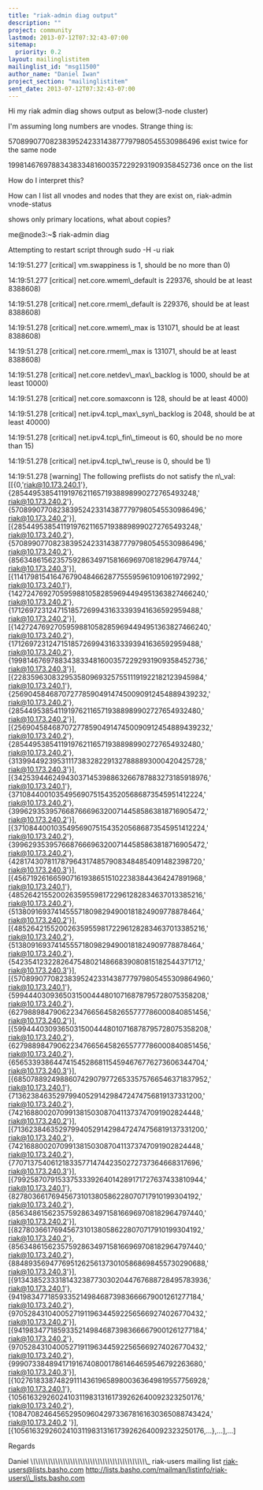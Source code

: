 ```yaml
---
title: "riak-admin diag output"
description: ""
project: community
lastmod: 2013-07-12T07:32:43-07:00
sitemap:
  priority: 0.2
layout: mailinglistitem
mailinglist_id: "msg11500"
author_name: "Daniel Iwan"
project_section: "mailinglistitem"
sent_date: 2013-07-12T07:32:43-07:00
---
```



Hi my riak admin diag shows output as below(3-node cluster)

I'm assuming long numbers are vnodes. Strange thing is:

5708990770823839524233143877797980545530986496 exist twice for the same node

19981467697883438334816003572292931909358452736 once on the list

How do I interpret this?

How can I list all vnodes and nodes that they are exist on, riak-admin
vnode-status

shows only primary locations, what about copies?


me@node3:~$ riak-admin diag

Attempting to restart script through sudo -H -u riak

14:19:51.277 [critical] vm.swappiness is 1, should be no more than 0)

14:19:51.277 [critical] net.core.wmem\\_default is 229376, should be at least
8388608)

14:19:51.278 [critical] net.core.rmem\\_default is 229376, should be at least
8388608)

14:19:51.278 [critical] net.core.wmem\\_max is 131071, should be at least
8388608)

14:19:51.278 [critical] net.core.rmem\\_max is 131071, should be at least
8388608)

14:19:51.278 [critical] net.core.netdev\\_max\\_backlog is 1000, should be at
least 10000)

14:19:51.278 [critical] net.core.somaxconn is 128, should be at least 4000)

14:19:51.278 [critical] net.ipv4.tcp\\_max\\_syn\\_backlog is 2048, should be at
least 40000)

14:19:51.278 [critical] net.ipv4.tcp\\_fin\\_timeout is 60, should be no more
than 15)

14:19:51.278 [critical] net.ipv4.tcp\\_tw\\_reuse is 0, should be 1)

14:19:51.278 [warning] The following preflists do not satisfy the n\\_val:
[[{0,'riak@10.173.240.1'},{2854495385411919762116571938898990272765493248,'
riak@10.173.240.2'},{5708990770823839524233143877797980545530986496,'
riak@10.173.240.2'}],[{2854495385411919762116571938898990272765493248,'
riak@10.173.240.2'},{5708990770823839524233143877797980545530986496,'
riak@10.173.240.2'},{8563486156235759286349715816696970818296479744,'
riak@10.173.240.3'}],[{11417981541647679048466287755595961091061972992,'
riak@10.173.240.1'},{14272476927059598810582859694494951363827466240,'
riak@10.173.240.2'},{17126972312471518572699431633393941636592959488,'
riak@10.173.240.2'}],[{14272476927059598810582859694494951363827466240,'
riak@10.173.240.2'},{17126972312471518572699431633393941636592959488,'
riak@10.173.240.2'},{19981467697883438334816003572292931909358452736,'
riak@10.173.240.3'}],[{22835963083295358096932575511191922182123945984,'
riak@10.173.240.1'},{25690458468707277859049147450090912454889439232,'
riak@10.173.240.2'},{28544953854119197621165719388989902727654932480,'
riak@10.173.240.2'}],[{25690458468707277859049147450090912454889439232,'
riak@10.173.240.2'},{28544953854119197621165719388989902727654932480,'
riak@10.173.240.2'},{31399449239531117383282291327888893000420425728,'
riak@10.173.240.3'}],[{34253944624943037145398863266787883273185918976,'
riak@10.173.240.1'},{37108440010354956907515435205686873545951412224,'
riak@10.173.240.2'},{39962935395766876669632007144585863818716905472,'
riak@10.173.240.2'}],[{37108440010354956907515435205686873545951412224,'
riak@10.173.240.2'},{39962935395766876669632007144585863818716905472,'
riak@10.173.240.2'},{42817430781178796431748579083484854091482398720,'
riak@10.173.240.3'}],[{45671926166590716193865151022383844364247891968,'
riak@10.173.240.1'},{48526421552002635955981722961282834637013385216,'
riak@10.173.240.2'},{51380916937414555718098294900181824909778878464,'
riak@10.173.240.2'}],[{48526421552002635955981722961282834637013385216,'
riak@10.173.240.2'},{51380916937414555718098294900181824909778878464,'
riak@10.173.240.2'},{54235412322826475480214866839080815182544371712,'
riak@10.173.240.3'}],[{57089907708238395242331438777979805455309864960,'
riak@10.173.240.1'},{59944403093650315004448010716878795728075358208,'
riak@10.173.240.2'},{62798898479062234766564582655777786000840851456,'
riak@10.173.240.2'}],[{59944403093650315004448010716878795728075358208,'
riak@10.173.240.2'},{62798898479062234766564582655777786000840851456,'
riak@10.173.240.2'},{65653393864474154528681154594676776273606344704,'
riak@10.173.240.3'}],[{68507889249886074290797726533575766546371837952,'
riak@10.173.240.1'},{71362384635297994052914298472474756819137331200,'
riak@10.173.240.2'},{74216880020709913815030870411373747091902824448,'
riak@10.173.240.2'}],[{71362384635297994052914298472474756819137331200,'
riak@10.173.240.2'},{74216880020709913815030870411373747091902824448,'
riak@10.173.240.2'},{77071375406121833577147442350272737364668317696,'
riak@10.173.240.3'}],[{79925870791533753339264014289171727637433810944,'
riak@10.173.240.1'},{82780366176945673101380586228070717910199304192,'
riak@10.173.240.2'},{85634861562357592863497158166969708182964797440,'
riak@10.173.240.2'}],[{82780366176945673101380586228070717910199304192,'
riak@10.173.240.2'},{85634861562357592863497158166969708182964797440,'
riak@10.173.240.2'},{88489356947769512625613730105868698455730290688,'
riak@10.173.240.3'}],[{91343852333181432387730302044767688728495783936,'
riak@10.173.240.1'},{94198347718593352149846873983666679001261277184,'
riak@10.173.240.2'},{97052843104005271911963445922565669274026770432,'
riak@10.173.240.2'}],[{94198347718593352149846873983666679001261277184,'
riak@10.173.240.2'},{97052843104005271911963445922565669274026770432,'
riak@10.173.240.2'},{99907338489417191674080017861464659546792263680,'
riak@10.173.240.3'}],[{102761833874829111436196589800363649819557756928,'
riak@10.173.240.1'},{105616329260241031198313161739262640092323250176,'
riak@10.173.240.2'},{108470824645652950960429733678161630365088743424,'
riak@10.173.240.2
'}],[{105616329260241031198313161739262640092323250176,...},...],...]



Regards

Daniel
\\_\\_\\_\\_\\_\\_\\_\\_\\_\\_\\_\\_\\_\\_\\_\\_\\_\\_\\_\\_\\_\\_\\_\\_\\_\\_\\_\\_\\_\\_\\_\\_\\_\\_\\_\\_\\_\\_\\_\\_\\_\\_\\_\\_\\_\\_\\_
riak-users mailing list
riak-users@lists.basho.com
http://lists.basho.com/mailman/listinfo/riak-users\\_lists.basho.com

